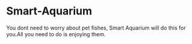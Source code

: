# Smart-Aquarium
You dont need to worry about pet fishes, Smart Aquarium will do this for you.All you need to do is enjoying them.
